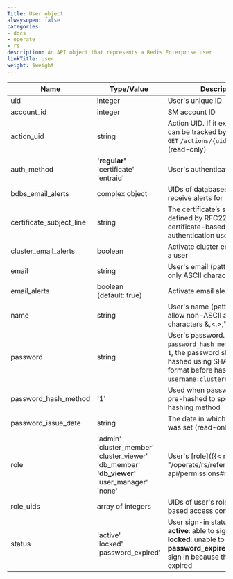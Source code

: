 ```yaml
---
Title: User object
alwaysopen: false
categories:
- docs
- operate
- rs
description: An API object that represents a Redis Enterprise user
linkTitle: user
weight: $weight
---
```


| Name | Type/Value | Description |
|------|------------|-------------|
| uid | integer | User's unique ID |
| account_id | integer | SM account ID |
| action_uid | string | Action UID. If it exists, progress can be tracked by the `GET`&nbsp;`/actions/{uid}` API request (read-only) |
| auth_method | **'regular'**<br />'certificate'<br />'entraid' | User's authentication method |
| bdbs_email_alerts | complex object | UIDs of databases that user will receive alerts for |
| certificate_subject_line | string | The certificate’s subject line as defined by RFC2253. Used for certificate-based authentication users only. |
| cluster_email_alerts | boolean | Activate cluster email alerts for a user |
| email | string | User's email (pattern matching only ASCII characters) |
| email_alerts | boolean (default:&nbsp;true) | Activate email alerts for a user |
| name | string | User's name (pattern does not allow non-ASCII and special characters &,\<,>,") |
| password | string | User's password. If `password_hash_method` is set to `1`, the password should be hashed using SHA-256. The format before hashing is `username:clustername:password`. | 
| password_hash_method | '1' | Used when password is passed pre-hashed to specify the hashing method |
| password_issue_date | string | The date in which the password was set (read-only) |
| role | 'admin'<br />'cluster_member'<br />'cluster_viewer'<br />'db_member'<br /> **'db_viewer'** <br />'user_manager'<br />'none' | User's [role]({{< relref "/operate/rs/references/rest-api/permissions#roles" >}}) |
| role_uids | array of integers | UIDs of user's roles for role-based access control |
| status | 'active'<br />'locked'<br />'password_expired' | User sign-in status (read-only)<br />**active**: able to sign in<br />**locked**: unable to sign in<br />**password_expired**: unable to sign in because the password expired |
